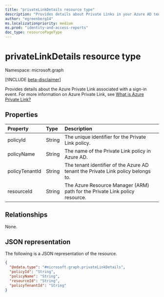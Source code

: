 ```yaml
---
title: "privateLinkDetails resource type"
description: "Provides details about Private Links in your Azure AD tenant"
author: "egreenberg14"
ms.localizationpriority: medium
ms.prod: "identity-and-access-reports"
doc_type: resourcePageType
---
```


# privateLinkDetails resource type

Namespace: microsoft.graph

[!INCLUDE [beta-disclaimer](../../includes/beta-disclaimer.md)]

Provides details about the Azure Private Link associated with a sign-in event. For more information on Azure Private Link, see [What is Azure Private Link?](/azure/private-link/private-link-overview) 



## Properties
|Property|Type|Description|
|:---|:---|:---|
|policyId|String|The unique identifier for the Private Link policy. |
|policyName|String|The name of the Private Link policy in Azure AD. |
|policyTenantId|String|The tenant identifier of the Azure AD tenant the Private Link policy belongs to.|
|resourceId|String|The Azure Resource Manager (ARM) path for the Private Link policy resource.|

## Relationships
None.

## JSON representation
The following is a JSON representation of the resource.
<!-- {
  "blockType": "resource",
  "@odata.type": "microsoft.graph.privateLinkDetails"
}
-->
``` json
{
  "@odata.type": "#microsoft.graph.privateLinkDetails",
  "policyId": "String",
  "policyName": "String",
  "resourceId": "String",
  "policyTenantId": "String"
}
```
